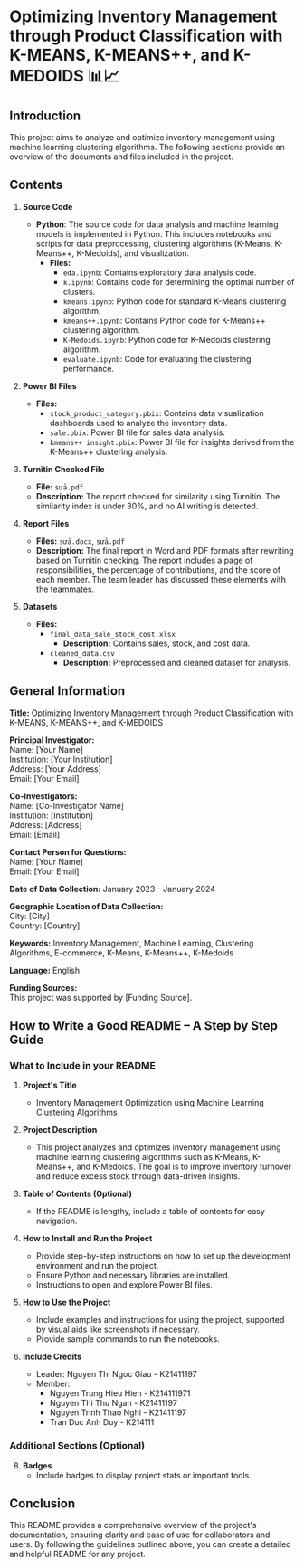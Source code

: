 # Optimizing Inventory Management through Product Classification with K-MEANS, K-MEANS++, and K-MEDOIDS 📊📈

## Introduction
This project aims to analyze and optimize inventory management using machine learning clustering algorithms. The following sections provide an overview of the documents and files included in the project.

## Contents

1. **Source Code**
   - **Python**: The source code for data analysis and machine learning models is implemented in Python. This includes notebooks and scripts for data preprocessing, clustering algorithms (K-Means, K-Means++, K-Medoids), and visualization.
     - **Files:**
       - `eda.ipynb`: Contains exploratory data analysis code.
       - `k.ipynb`: Contains code for determining the optimal number of clusters.
       - `kmeans.ipynb`: Python code for standard K-Means clustering algorithm.
       - `kmeans++.ipynb`: Contains Python code for K-Means++ clustering algorithm.
       - `K-Medoids.ipynb`: Python code for K-Medoids clustering algorithm.
       - `evaluate.ipynb`: Code for evaluating the clustering performance.
    
2. **Power BI Files**
   - **Files:**
     - `stock_product_category.pbix`: Contains data visualization dashboards used to analyze the inventory data.
     - `sale.pbix`: Power BI file for sales data analysis.
     - `kmeans++ insight.pbix`: Power BI file for insights derived from the K-Means++ clustering analysis.

3. **Turnitin Checked File**
   - **File:** `sửa.pdf`
   - **Description:** The report checked for similarity using Turnitin. The similarity index is under 30%, and no AI writing is detected.

4. **Report Files**
   - **Files:** `sửa.docx`, `sửa.pdf`
   - **Description:** The final report in Word and PDF formats after rewriting based on Turnitin checking. The report includes a page of responsibilities, the percentage of contributions, and the score of each member. The team leader has discussed these elements with the teammates.

5. **Datasets**
   - **Files:**
     - `final_data_sale_stock_cost.xlsx`
       - **Description:** Contains sales, stock, and cost data.
     - `cleaned_data.csv`
       - **Description:** Preprocessed and cleaned dataset for analysis.

## General Information

**Title:** Optimizing Inventory Management through Product Classification with K-MEANS, K-MEANS++, and K-MEDOIDS

**Principal Investigator:**  
Name: [Your Name]  
Institution: [Your Institution]  
Address: [Your Address]  
Email: [Your Email]

**Co-Investigators:**  
Name: [Co-Investigator Name]  
Institution: [Institution]  
Address: [Address]  
Email: [Email]

**Contact Person for Questions:**  
Name: [Your Name]  
Email: [Your Email]

**Date of Data Collection:** January 2023 - January 2024

**Geographic Location of Data Collection:**  
City: [City]  
Country: [Country]

**Keywords:** Inventory Management, Machine Learning, Clustering Algorithms, E-commerce, K-Means, K-Means++, K-Medoids

**Language:** English

**Funding Sources:**  
This project was supported by [Funding Source].

## How to Write a Good README – A Step by Step Guide

### What to Include in your README

1. **Project's Title**
   - Inventory Management Optimization using Machine Learning Clustering Algorithms

2. **Project Description**
   - This project analyzes and optimizes inventory management using machine learning clustering algorithms such as K-Means, K-Means++, and K-Medoids. The goal is to improve inventory turnover and reduce excess stock through data-driven insights.

3. **Table of Contents (Optional)**
   - If the README is lengthy, include a table of contents for easy navigation.

4. **How to Install and Run the Project**
   - Provide step-by-step instructions on how to set up the development environment and run the project. 
   - Ensure Python and necessary libraries are installed.
   - Instructions to open and explore Power BI files.

5. **How to Use the Project**
   - Include examples and instructions for using the project, supported by visual aids like screenshots if necessary.
   - Provide sample commands to run the notebooks.

6. **Include Credits**
   - Leader: Nguyen Thi Ngoc Giau - K21411197
   - Member:
     + Nguyen Trung Hieu Hien - K214111971
     + Nguyen Thi Thu Ngan - K21411197
     + Nguyen Trinh Thao Nghi - K21411197
     + Tran Duc Anh Duy - K214111

### Additional Sections (Optional)

8. **Badges**
   - Include badges to display project stats or important tools.

## Conclusion
This README provides a comprehensive overview of the project's documentation, ensuring clarity and ease of use for collaborators and users. By following the guidelines outlined above, you can create a detailed and helpful README for any project.
